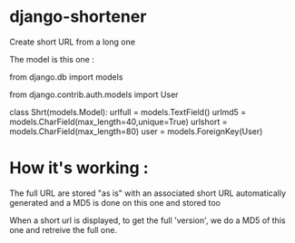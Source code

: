 django-shortener
================

Create short URL from a long one

The model is this one :


from django.db import models

from django.contrib.auth.models import User
 
class Shrt(models.Model):
    urlfull = models.TextField()
    urlmd5 = models.CharField(max_length=40,unique=True)
    urlshort = models.CharField(max_length=80)
    user = models.ForeignKey(User)



How it's working :
=================

The full URL are stored "as is" with an associated short URL automatically generated and a MD5 is done on this one and stored too

When a short url is displayed, to get the full 'version', we do a MD5 of this one and retreive the full one.    